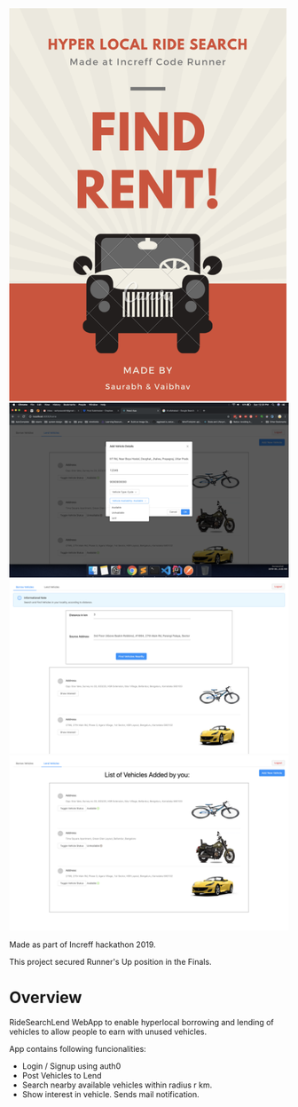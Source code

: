 <img src="https://github.com/sarkysaurabh/increff_hackathon/blob/master/view/hyper_local.png" width="500">



<img src="https://github.com/sarkysaurabh/increff_hackathon/blob/master/snapshots/Add%20Vehicle%20Details%203.png" width="600">

<img src="https://github.com/sarkysaurabh/increff_hackathon/blob/master/snapshots/Borrow%20Vehicles%20Page%201.png" width="600">

<img src="https://github.com/sarkysaurabh/increff_hackathon/blob/master/snapshots/Lend%20Vehicles%20page%201.png" width="600">


Made as part of Increff hackathon 2019.

This project secured Runner's Up position in the Finals.


# Overview

RideSearchLend WebApp to enable hyperlocal borrowing and lending
of vehicles to allow people to earn with unused vehicles.


App contains following funcionalities:
* Login / Signup using auth0
* Post Vehicles to Lend
* Search nearby available vehicles within radius r km.
* Show interest in vehicle. Sends mail notification.
